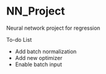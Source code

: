 # NN_Project
Neural network project for regression

To-do List
- Add batch normalization
- Add new optimizer 
- Enable batch input
